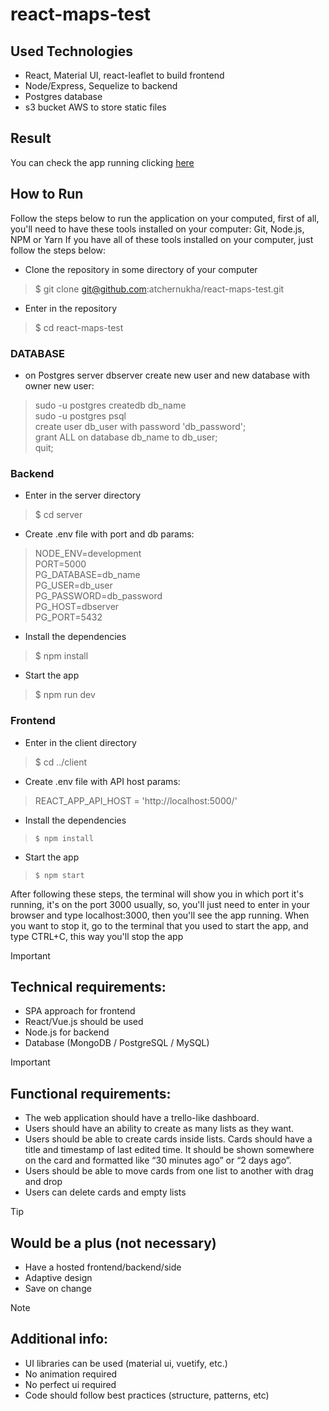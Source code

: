 # react-maps-test

## Used Technologies

* React, Material UI, react-leaflet to build frontend
* Node/Express, Sequelize to backend
* Postgres database  
* s3 bucket AWS to store static files

## Result

You can check the app running clicking [here](https://react-maps-test.herokuapp.com/)

## How to Run

Follow the steps below to run the application on your computed, first of all, you'll need to have these tools installed on your computer: Git, Node.js, NPM or Yarn
If you have all of these tools installed on your computer, just follow the steps below:

* Clone the repository in some directory of your computer
>$ git clone git@github.com:atchernukha/react-maps-test.git
* Enter in the repository
>$ cd react-maps-test

### DATABASE
* on Postgres server dbserver create new user and new database with owner new user:
>sudo -u postgres createdb db_name  
>sudo -u postgres psql  
>create user db_user with password 'db_password';  
>grant ALL on database db_name to db_user;  
>quit;  

### Backend

* Enter in the server directory
>$ cd server
* Create .env file with port and db params:

>NODE_ENV=development  
>PORT=5000  
>PG_DATABASE=db_name  
>PG_USER=db_user  
>PG_PASSWORD=db_password  
>PG_HOST=dbserver  
>PG_PORT=5432
 
* Install the dependencies
>$ npm install
* Start the app
>$ npm run dev

### Frontend

* Enter in the client directory
>$ cd ../client
* Create .env file with API host params:

>REACT_APP_API_HOST = 'http://localhost:5000/'

* Install the dependencies
>`$ npm install`
* Start the app
>`$ npm start`



After following these steps, the terminal will show you in which port it's running, it's on the port 3000 usually, so, you'll just need to enter in your browser and type localhost:3000, then you'll see the app running. When you want to stop it, go to the terminal that you used to start the app, and type CTRL+C, this way you'll stop the app

> [!IMPORTANT]
> ## Technical requirements:
>* SPA approach for frontend
>* React/Vue.js should be used
>* Node.js for backend
>* Database (MongoDB / PostgreSQL / MySQL)

> [!IMPORTANT]
> ## Functional requirements:
>* The web application should have a trello-like dashboard.
>* Users should have an ability to create as many lists as they want.
>* Users should be able to create cards inside lists. Cards should have a title and timestamp of last edited time. It should be shown somewhere on the card and formatted like “30 minutes ago” or “2 days ago”.
>* Users should be able to move cards from one list to another with drag and drop
>* Users can delete cards and empty lists

> [!TIP]
> ## Would be a plus (not necessary)
>* Have a hosted frontend/backend/side 
>* Adaptive design  
>* Save on change 

> [!NOTE] 
> ## Additional info:
>* UI libraries can be used (material ui, vuetify, etc.)
>* No animation required
>* No perfect ui required
>* Code should follow best practices (structure, patterns, etc)

